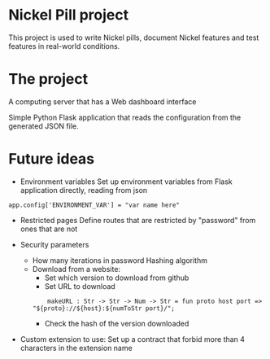 # Nickel Pill project
This project is used to write Nickel pills, document Nickel features and test features in real-world conditions.

# The project
A computing server that has a Web dashboard interface

Simple Python Flask application that reads the configuration from the generated JSON file.

# Future ideas
- Environment variables
Set up environment variables from Flask application directly, reading from json
``` python3
app.config['ENVIRONMENT_VAR'] = "var name here"
```

- Restricted pages
Define routes that are restricted by "password" from ones that are not

- Security parameters
  - How many iterations in password Hashing algorithm
  - Download from a website:
    - Set which version to download from github
    - Set URL to download
    ```
        makeURL : Str -> Str -> Num -> Str = fun proto host port => "${proto}://${host}:${numToStr port}/";
    ```
    - Check the hash of the version downloaded

- Custom extension to use:
Set up a contract that forbid more than 4 characters in the extension name
